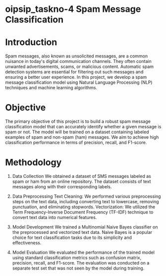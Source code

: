 # oipsip_taskno-4 Spam Message Classification
# Introduction
Spam messages, also known as unsolicited messages, are a common nuisance in today's digital communication channels. They often contain unwanted advertisements, scams, or malicious content. Automatic spam detection systems are essential for filtering out such messages and ensuring a better user experience. In this project, we develop a spam message classification model using Natural Language Processing (NLP) techniques and machine learning algorithms.

# Objective
The primary objective of this project is to build a robust spam message classification model that can accurately identify whether a given message is spam or not. The model will be trained on a dataset containing labeled examples of spam and non-spam (ham) messages. We aim to achieve high classification performance in terms of precision, recall, and F1-score.

# Methodology
1. Data Collection
We obtained a dataset of SMS messages labeled as spam or ham from an online repository. The dataset consists of text messages along with their corresponding labels.

2. Data Preprocessing
Text Cleaning: We performed various preprocessing steps on the text data, including converting text to lowercase, removing punctuation, and eliminating stopwords.
Vectorization: We utilized the Term Frequency-Inverse Document Frequency (TF-IDF) technique to convert text data into numerical features.
3. Model Development
We trained a Multinomial Naive Bayes classifier on the preprocessed and vectorized text data. Naive Bayes is a popular choice for text classification tasks due to its simplicity and effectiveness.

4. Model Evaluation
We evaluated the performance of the trained model using standard classification metrics such as confusion matrix, precision, recall, and F1-score. The evaluation was conducted on a separate test set that was not seen by the model during training.

